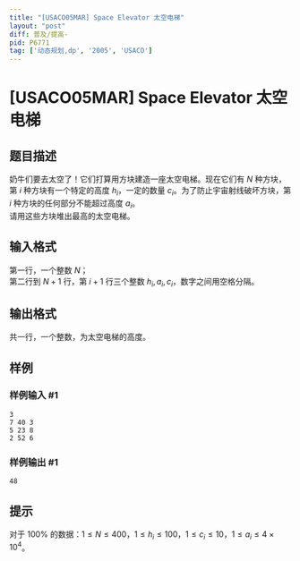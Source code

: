 ```yaml
---
title: "[USACO05MAR] Space Elevator 太空电梯"
layout: "post"
diff: 普及/提高-
pid: P6771
tag: ['动态规划,dp', '2005', 'USACO']
---
```

# [USACO05MAR] Space Elevator 太空电梯
## 题目描述

奶牛们要去太空了！它们打算用方块建造一座太空电梯。现在它们有 $N$ 种方块，第 $i$ 种方块有一个特定的高度 $h_i$，一定的数量 $c_i$。为了防止宇宙射线破坏方块，第 $i$ 种方块的任何部分不能超过高度 $a_i$。\
请用这些方块堆出最高的太空电梯。
## 输入格式

第一行，一个整数 $N$；\
第二行到 $N+1$ 行，第 $i+1$ 行三个整数 $h_i,a_i,c_i$，数字之间用空格分隔。
## 输出格式

共一行，一个整数，为太空电梯的高度。
## 样例

### 样例输入 #1
```
3
7 40 3
5 23 8
2 52 6

```
### 样例输出 #1
```
48

```
## 提示

对于 $100\%$ 的数据：$1\le N\le 400$，$1\le h_i \le 100$，$1\le c_i\le 10$，$1\le a_i\le 4\times 10^4$。
